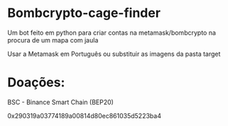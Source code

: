 # Bombcrypto-cage-finder
Um bot feito em python para criar contas na metamask/bombcrypto na procura de um mapa com jaula

Usar a Metamask em Português ou substituir as imagens da pasta target

# Doações: 

BSC - Binance Smart Chain (BEP20)

0x290319a03774189a00814d80ec861035d5223ba4
